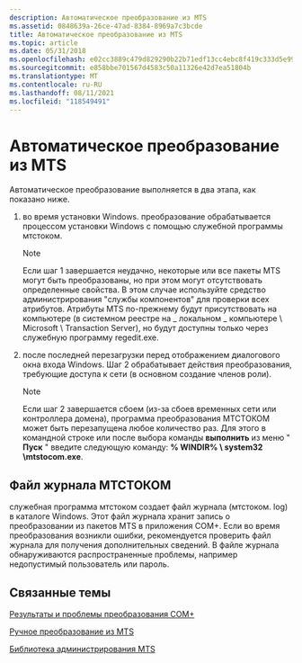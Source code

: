 ```yaml
---
description: Автоматическое преобразование из MTS
ms.assetid: 0848639a-26ce-47ad-8384-8969a7c3bcde
title: Автоматическое преобразование из MTS
ms.topic: article
ms.date: 05/31/2018
ms.openlocfilehash: e02cc3889c479d829290b22b71edf13cc4ebc8f419c333d5e99390d47c01da65
ms.sourcegitcommit: e858bbe701567d4583c50a11326e42d7ea51804b
ms.translationtype: MT
ms.contentlocale: ru-RU
ms.lasthandoff: 08/11/2021
ms.locfileid: "118549491"
---
```

# <a name="automatic-conversion-from-mts"></a>Автоматическое преобразование из MTS

Автоматическое преобразование выполняется в два этапа, как показано ниже.

1.  во время установки Windows. преобразование обрабатывается процессом установки Windows с помощью служебной программы мтстоком.
    > [!Note]  
    > Если шаг 1 завершается неудачно, некоторые или все пакеты MTS могут быть преобразованы, но при этом могут отсутствовать определенные свойства. В этом случае используйте средство администрирования "службы компонентов" для проверки всех атрибутов. Атрибуты MTS по-прежнему будут присутствовать на компьютере (в системном реестре на \_ локальном \_ компьютере \\ Microsoft \\ Transaction Server), но будут доступны только через служебную программу regedit.exe.

     

2.  после последней перезагрузки перед отображением диалогового окна входа Windows. Шаг 2 обрабатывает действия преобразования, требующие доступа к сети (в основном создание членов роли).
    > [!Note]  
    > Если шаг 2 завершается сбоем (из-за сбоев временных сети или контроллера домена), программа преобразования МТСТОКОМ может быть перезапущена любое количество раз. Для этого в командной строке или после выбора команды **выполнить** из меню " **Пуск** " введите следующую команду: **% WINDIR% \\ system32 \\mtstocom.exe**.

     

## <a name="mtstocom-log-file"></a>Файл журнала МТСТОКОМ

служебная программа мтстоком создает файл журнала (мтстоком. log) в каталоге Windows. Этот файл журнала хранит запись о преобразовании из пакетов MTS в приложения COM+. Если во время преобразования возникли ошибки, рекомендуется проверить файл журнала для получения дополнительных сведений. В файле журнала обнаруживаются распространенные проблемы, например недопустимый пользователь или пароль.

## <a name="related-topics"></a>Связанные темы

<dl> <dt>

[Результаты и проблемы преобразования COM+](com--conversion-results-and-issues.md)
</dt> <dt>

[Ручное преобразование из MTS](manual-conversion-from-mts.md)
</dt> <dt>

[Библиотека администрирования MTS](mts-administration-library.md)
</dt> </dl>

 

 



